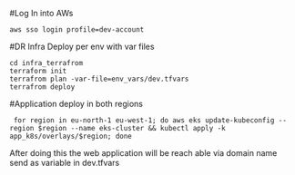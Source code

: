 #Log In into AWs
```
aws sso login profile=dev-account
```

#DR Infra Deploy per env with var files
```
cd infra_terrafrom
terraform init 
terrafrom plan -var-file=env_vars/dev.tfvars
terrafrom deploy
```


#Application deploy in both regions
```
 for region in eu-north-1 eu-west-1; do aws eks update-kubeconfig --region $region --name eks-cluster && kubectl apply -k app_k8s/overlays/$region; done
 ```

 After doing this the web application will be reach able via domain name send as variable in  dev.tfvars
